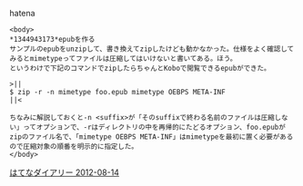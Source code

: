 
hatena

```
<body>
*1344943173*epubを作る
サンプルのepubをunzipして、書き換えてzipしたけども動かなかった。仕様をよく確認してみるとmimetypeってファイルは圧縮してはいけないと書いてある。ほう。
というわけで下記のコマンドでzipしたらちゃんとKoboで閲覧できるepubができた。

>||
$ zip -r -n mimetype foo.epub mimetype OEBPS META-INF
||<

ちなみに解説しておくと-n <suffix>が「そのsuffixで終わる名前のファイルは圧縮しない」ってオプションで、-rはディレクトリの中を再帰的にたどるオプション、foo.epubがzipのファイル名で、「mimetype OEBPS META-INF」はmimetypeを最初に置く必要があるので圧縮対象の順番を明示的に指定した。
</body>
```


[はてなダイアリー 2012-08-14](https://nishiohirokazu.hatenadiary.org/archive/2012/08/14)